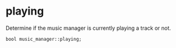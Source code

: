 # playing
Determine if the music manager is currently playing a track or not.

`bool music_manager::playing;`
